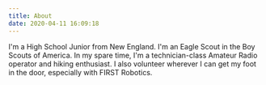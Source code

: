 ```yaml
---
title: About
date: 2020-04-11 16:09:18
---
```

I'm a High School Junior from New England. I'm an Eagle Scout in the Boy Scouts of America. In my spare time, I'm a technician-class Amateur Radio operator and hiking enthusiast. I also volunteer wherever I can get my foot in the door, especially with FIRST Robotics.